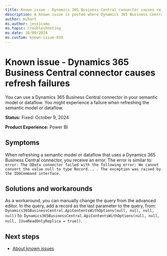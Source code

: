 ```yaml
---
title: Known issue - Dynamics 365 Business Central connector causes refresh failures
description: A known issue is posted where Dynamics 365 Business Central connector causes refresh failures
author: mihart
ms.author: jessicamo
ms.topic: troubleshooting  
ms.date: 10/09/2024
ms.custom: known-issue-839
---
```


# Known issue - Dynamics 365 Business Central connector causes refresh failures

You can use a Dynamics 365 Business Central connector in your semantic model or dataflow. You might experience a failure when refreshing the semantic model or dataflow.

**Status:** Fixed: October 9, 2024

**Product Experience:** Power BI

## Symptoms

When refreshing a semantic model or dataflow that uses a Dynamics 365 Business Central connector, you receive an error. The error is similar to: `error: The OData connector failed with the following error: We cannot convert the value null to type Record... . The exception was raised by the IDbCommand interface.`

## Solutions and workarounds

As a workaround, you can manually change the query from the advanced editor. In the query, add a record as the last parameter to the query, from: `Dynamics365BusinessCentral.ApiContentsWithOptions(null, null, null, null)` to: `Dynamics365BusinessCentral.ApiContentsWithOptions(null, null, null, [UseReadOnlyReplica = true])`.

## Next steps

- [About known issues](https://support.fabric.microsoft.com/known-issues)
